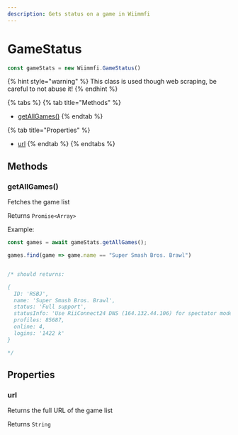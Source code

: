 ```yaml
---
description: Gets status on a game in Wiimmfi
---
```


# GameStatus

```javascript
const gameStats = new Wiimmfi.GameStatus()
```

{% hint style="warning" %}
This class is used though web scraping, be careful to not abuse it!
{% endhint %}

{% tabs %}
{% tab title="Methods" %}
* [getAllGames\(\)](gamestatus.md#getallgames)
{% endtab %}

{% tab title="Properties" %}
* [url](gamestatus.md#url)
{% endtab %}
{% endtabs %}

## Methods

### getAllGames\(\)

Fetches the game list

Returns `Promise<Array>`

Example:

```javascript
const games = await gameStats.getAllGames();

games.find(game => game.name == "Super Smash Bros. Brawl")


/* should returns:

{
  ID: 'RSBJ',
  name: 'Super Smash Bros. Brawl',
  status: 'Full support',
  statusInfo: 'Use RiiConnect24 DNS (164.132.44.106) for spectator mode and submissions.',
  profiles: 85687,
  online: 4,
  logins: '1422 k'
}

*/
```

## Properties

### url

Returns the full URL of the game list

Returns `String`


